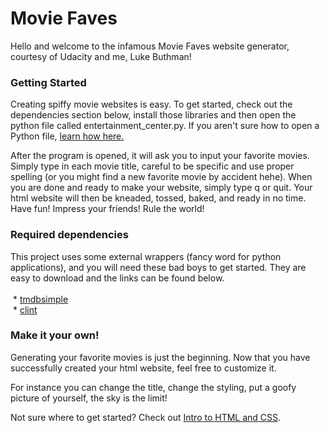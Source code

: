 <h1>Movie Faves</h1>
 <p>Hello and welcome to the infamous Movie Faves website generator, courtesy of Udacity
 and me, Luke Buthman!</p>

<h3>Getting Started</h3>
 <p>Creating spiffy movie websites is easy. To get started, check out the dependencies
 section below, install those libraries and then open the python file called
 entertainment_center.py. If you aren't sure how to open a Python file, 
 <a href="https://stackoverflow.com/questions/1522564/how-do-i-run-a-python-program">learn how here.</a></p>
 
 <p>After the program is opened, it will ask you to input your favorite movies. Simply
 type in each movie title, careful to be specific and use proper spelling (or you might
 find a new favorite movie by accident hehe). When you are done and ready to make your 
 website, simply type q or quit. Your html website will then be kneaded, tossed, baked, 
 and ready in no time. Have fun! Impress your friends! Rule the world!</p>

<h3>Required dependencies</h3>
This project uses some external wrappers (fancy word for python applications), and you
will need these bad boys to get started. They are easy to download and the links can
be found below.<br/><br/>
&nbsp;* <a href="https://pypi.python.org/pypi/tmdbsimple">tmdbsimple</a><br/>
&nbsp;* <a href="https://pypi.python.org/pypi/clint/">clint</a>

<h3>Make it your own!</h3>

Generating your favorite movies is just the beginning. Now that you have
successfully created your html website, feel free to customize it.

For instance you can change the title, change the styling, put a goofy
picture of yourself, the sky is the limit!

Not sure where to get started? Check out
<a href="https://www.udacity.com/course/intro-to-html-and-css--ud304">Intro to HTML and CSS</a>.
